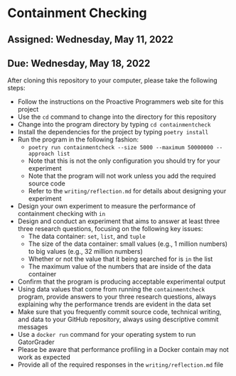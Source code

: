 # Containment Checking

## Assigned: Wednesday, May 11, 2022
## Due: Wednesday, May 18, 2022

After cloning this repository to your computer, please take the following steps:

- Follow the instructions on the Proactive Programmers web site for this project
- Use the `cd` command to change into the directory for this repository
- Change into the program directory by typing `cd containmentcheck`
- Install the dependencies for the project by typing `poetry install`
- Run the program in the following fashion:
  - `poetry run containmentcheck --size 5000 --maximum 50000000 --approach list`
  - Note that this is not the only configuration you should try for your experiment
  - Note that the program will not work unless you add the required source code
  - Refer to the `writing/reflection.md` for details about designing your experiment
- Design your own experiment to measure the performance of containment checking with `in`
- Design and conduct an experiment that aims to answer at least three three
  research questions, focusing on the following key issues:
  - The data container: `set`, `list`, and `tuple`
  - The size of the data container: small values (e.g., 1 million numbers) to big
    values (e.g., 32 million numbers)
  - Whether or not the value that it being searched for is `in` the list
  - The maximum value of the numbers that are inside of the data container
- Confirm that the program is producing acceptable experimental output
- Using data values that come from running the `containmentcheck` program,
  provide answers to your three research questions, always explaining why the performance
  trends are evident in the data set
- Make sure that you frequently commit source code, technical writing, and data
  to your GitHub repository, always using descriptive commit messages
- Use a `docker run` command for your operating system to run GatorGrader
- Please be aware that performance profiling in a Docker contain may not work as expected
- Provide all of the required responses in the `writing/reflection.md` file
